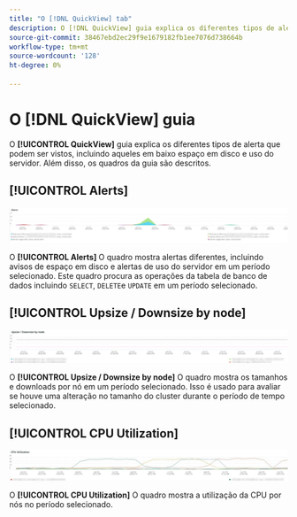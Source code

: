 ```yaml
---
title: "O [!DNL QuickView] tab"
description: O [!DNL QuickView] guia explica os diferentes tipos de alerta que podem ser vistos, incluindo aqueles em baixo espaço em disco e uso do servidor.
source-git-commit: 38467ebd2ec29f9e1679182fb1ee7076d738664b
workflow-type: tm+mt
source-wordcount: '128'
ht-degree: 0%

---
```



# O [!DNL QuickView] guia

O **[!UICONTROL QuickView]** guia explica os diferentes tipos de alerta que podem ser vistos, incluindo aqueles em baixo espaço em disco e uso do servidor. Além disso, os quadros da guia são descritos.

## [!UICONTROL Alerts]

![Alertas](../../assets/tools/observation-for-adobe-commerce/quickview_alerts.jpg)

O **[!UICONTROL Alerts]** O quadro mostra alertas diferentes, incluindo avisos de espaço em disco e alertas de uso do servidor em um período selecionado. Este quadro procura as operações da tabela de banco de dados incluindo `SELECT`, `DELETE`e `UPDATE` em um período selecionado.

## [!UICONTROL Upsize / Downsize by node]

![Atualizar / Baixar por nó](../../assets/tools/observation-for-adobe-commerce/quickview_upsize_by_node.jpg)

O **[!UICONTROL Upsize / Downsize by node]** O quadro mostra os tamanhos e downloads por nó em um período selecionado. Isso é usado para avaliar se houve uma alteração no tamanho do cluster durante o período de tempo selecionado.

## [!UICONTROL CPU Utilization]

![Utilização da CPU](../../assets/tools/observation-for-adobe-commerce/quickview_cpu.jpg)

O **[!UICONTROL CPU Utilization]** O quadro mostra a utilização da CPU por nós no período selecionado.
